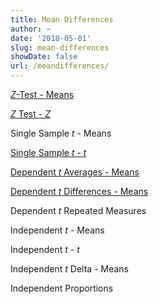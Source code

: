 ```yaml
---
title: Mean Differences
author: ~
date: '2018-05-01'
slug: mean-differences
showDate: false
url: /meandifferences/
---
```

[*Z*-Test - Means](ztestmeans.html)

[*Z* Test - *Z*](ztestz.html)

Single Sample *t* - Means

[Single Sample *t* - *t*](singlett.html)

[Dependent *t* Averages - Means](deptavgM.html) 

[Dependent *t* Differences - Means](deptdiffM.html)

Dependent *t* Repeated Measures 

Independent *t* - Means

Independent *t* - *t*

Independent *t* Delta - Means

Independent Proportions
